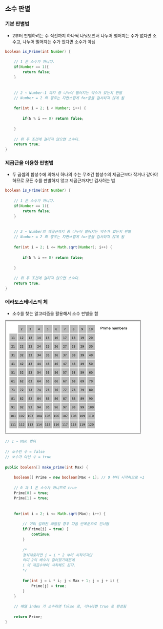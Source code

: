 ## 소수 판별

### 기본 판별법
- 2부터 판별하려는 수 직전까지 하나씩 나눠보면서 나누어 떨어지는 수가 없다면 소수고, 나누어 떨어지는 수가 있다면 소수가 아님

```java
boolean is_Prime(int Number) {
 
	// 1 은 소수가 아니다.
	if(Number == 1){
		return false;	
	}
    
    
	// 2 ~ Number-1 까지 중 나누어 떨어지는 약수가 있는지 판별
	// Number = 2 의 경우는 자연스럽게 for문을 검사하지 않게 됨
    
	for(int i = 2; i < Number; i++) {
    
		if(N % i == 0) return false;
        
	}
    
	// 위 두 조건에 걸리지 않으면 소수다.
	return true;
}
```

### 제곱근을 이용한 판별법
- 두 곱셈의 합성수에 의해서 하나의 수는 무조건 합성수의 제곱근보다 작거나 같아야 하므로 모든 수를 판별하지 않고 제곱근까지만 검사하는 법

```java
boolean is_Prime(int Number) {
 
	// 1 은 소수가 아니다.
	if(Number == 1){
		return false;	
	}
    
    
	// 2 ~ Number의 제곱근까지 중 나누어 떨어지는 약수가 있는지 판별
	// Number = 2 의 경우는 자연스럽게 for문을 검사하지 않게 됨
    
	for(int i = 2; i <= Math.sqrt(Number); i++) {
    
		if(N % i == 0) return false;
        
	}
    
	// 위 두 조건에 걸리지 않으면 소수다.
	return true;
}
```

### 에라토스테네스의 체
- 소수를 찾는 알고리즘을 활용해서 소수 판별을 함

![one](/cheewr85/img/Template/Sieve_of_Eratosthenes_animation.gif)

```java
// 1 ~ Max 범위
 
// 소수인 수 = false
// 소수가 아닌 수 = true
 
public boolean[] make_prime(int Max) {
 
	boolean[] Prime = new boolean[Max + 1];	// 0 부터 시작하므로 +1
 
	// 0 과 1 은 소수가 아니므로 true
	Prime[0] = true;
	Prime[1] = true;
    
    
	for(int i = 2; i <= Math.sqrt(Max); i++) {
 
		// 이미 걸러진 배열일 경우 다음 반복문으로 건너뜀
		if(Prime[i] = true) {
			continue;
		}
		
		/*
		정석대로라면 j = i * 2 부터 시작이지만 
		이미 2의 배수가 걸러졌기때문에
		i 의 제곱수부터 시작해도 된다.
		*/
        
		for(int j = i * i; j < Max + 1; j = j + i) {
			Prime[j] = true;
		}
	}
 
	// 배열 index 가 소수라면 false 로, 아니라면 true 로 완성됨
    
	return Prime;
}
```